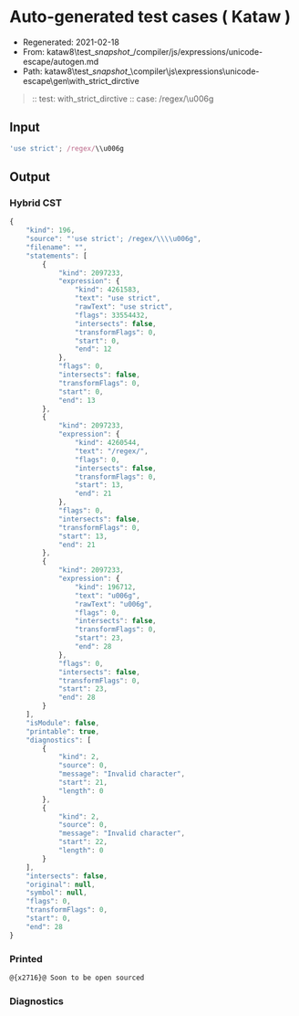 # Auto-generated test cases ( Kataw )
- Regenerated: 2021-02-18
- From: kataw8\test\__snapshot__/compiler/js/expressions/unicode-escape/autogen.md
- Path: kataw8\test\__snapshot__\compiler\js\expressions\unicode-escape\gen\with_strict_dirctive
> :: test: with_strict_dirctive
> :: case: /regex/\\u006g
## Input

`````js
'use strict'; /regex/\\u006g
`````

## Output

### Hybrid CST


```javascript
{
    "kind": 196,
    "source": "'use strict'; /regex/\\\\u006g",
    "filename": "",
    "statements": [
        {
            "kind": 2097233,
            "expression": {
                "kind": 4261583,
                "text": "use strict",
                "rawText": "use strict",
                "flags": 33554432,
                "intersects": false,
                "transformFlags": 0,
                "start": 0,
                "end": 12
            },
            "flags": 0,
            "intersects": false,
            "transformFlags": 0,
            "start": 0,
            "end": 13
        },
        {
            "kind": 2097233,
            "expression": {
                "kind": 4260544,
                "text": "/regex/",
                "flags": 0,
                "intersects": false,
                "transformFlags": 0,
                "start": 13,
                "end": 21
            },
            "flags": 0,
            "intersects": false,
            "transformFlags": 0,
            "start": 13,
            "end": 21
        },
        {
            "kind": 2097233,
            "expression": {
                "kind": 196712,
                "text": "u006g",
                "rawText": "u006g",
                "flags": 0,
                "intersects": false,
                "transformFlags": 0,
                "start": 23,
                "end": 28
            },
            "flags": 0,
            "intersects": false,
            "transformFlags": 0,
            "start": 23,
            "end": 28
        }
    ],
    "isModule": false,
    "printable": true,
    "diagnostics": [
        {
            "kind": 2,
            "source": 0,
            "message": "Invalid character",
            "start": 21,
            "length": 0
        },
        {
            "kind": 2,
            "source": 0,
            "message": "Invalid character",
            "start": 22,
            "length": 0
        }
    ],
    "intersects": false,
    "original": null,
    "symbol": null,
    "flags": 0,
    "transformFlags": 0,
    "start": 0,
    "end": 28
}
```

  
### Printed


```javascript
@{x2716}@ Soon to be open sourced
```

  
### Diagnostics


```javascript

```

